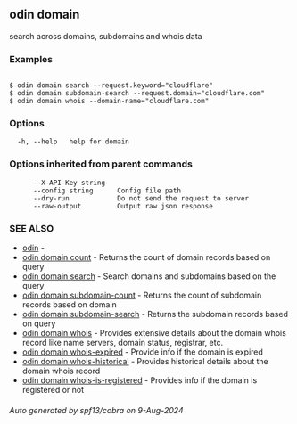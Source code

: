 ## odin domain

search across domains, subdomains and whois data

### Examples

```

$ odin domain search --request.keyword="cloudflare"
$ odin domain subdomain-search --request.domain="cloudflare.com"
$ odin domain whois --domain-name="cloudflare.com"

```

### Options

```
  -h, --help   help for domain
```

### Options inherited from parent commands

```
      --X-API-Key string   
      --config string      Config file path
      --dry-run            Do not send the request to server
      --raw-output         Output raw json response
```

### SEE ALSO

* [odin](odin.md)	 - 
* [odin domain count](odin_domain_count.md)	 - Returns the count of domain records based on query
* [odin domain search](odin_domain_search.md)	 - Search domains and subdomains based on the query
* [odin domain subdomain-count](odin_domain_subdomain-count.md)	 - Returns the count of subdomain records based on domain
* [odin domain subdomain-search](odin_domain_subdomain-search.md)	 - Returns the subdomain records based on query
* [odin domain whois](odin_domain_whois.md)	 - Provides extensive details about the domain whois record like name servers, domain status, registrar, etc.
* [odin domain whois-expired](odin_domain_whois-expired.md)	 - Provide info if the domain is expired
* [odin domain whois-historical](odin_domain_whois-historical.md)	 - Provides historical details about the domain whois record
* [odin domain whois-is-registered](odin_domain_whois-is-registered.md)	 - Provides info if the domain is registered or not

###### Auto generated by spf13/cobra on 9-Aug-2024
